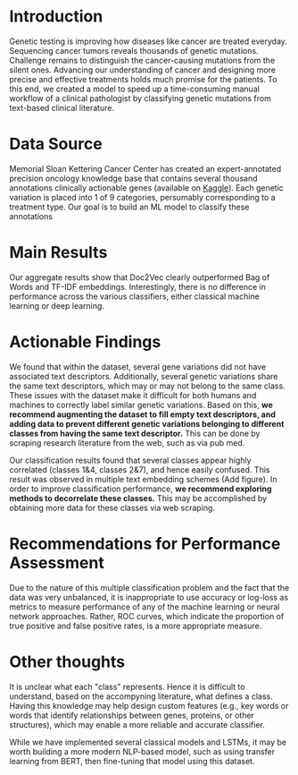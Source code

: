 # Introduction
 Genetic testing is improving how diseases like cancer are treated everyday. Sequencing cancer tumors reveals thousands of genetic mutations. Challenge remains to distinguish the cancer-causing mutations from the silent ones. Advancing our understanding of cancer and designing more precise and effective treatments holds much promise for the patients. To this end, we created a model to speed up a time-consuming manual workflow of a clinical pathologist by classifying genetic mutations from text-based clinical literature.

# Data Source
Memorial Sloan Kettering Cancer Center has created an expert-annotated precision oncology knowledge base that contains several thousand annotations clinically actionable genes (available on [Kaggle](https://www.kaggle.com/c/msk-redefining-cancer-treatment/data?select=training_variants.zip)). Each genetic variation is placed into 1 of 9 categories, persumably corresponding to a treatment type. Our goal is to build an ML model to classify these annotations 

# Main Results
Our aggregate results show that Doc2Vec clearly outperformed Bag of Words and TF-IDF embeddings. Interestingly, there is no difference in performance across the various classifiers, either classical machine learning or deep learning.

# Actionable Findings
We found that within the dataset, several gene variations did not have associated text descriptors. Additionally, several genetic variations share the same text descriptors, which may or may not belong to the same class. These issues with the dataset make it difficult for both humans and machines to correctly label similar genetic variations. Based on this, **we recommend augmenting the dataset to fill empty text descriptors, and adding data to prevent different genetic variations belonging to different classes from having the same text descriptor.** This can be done by scraping research literature from the web, such as via pub med.

Our classification results found that several classes appear highly correlated (classes 1&4, classes 2&7), and hence easily confused. This result was observed in multiple text embedding schemes (Add figure). In order to improve classification performance, **we recommend exploring methods to decorrelate these classes.** This may be accomplished by obtaining more data for these classes via web scraping.

# Recommendations for Performance Assessment
Due to the nature of this multiple classification problem and the fact that the data was very unbalanced, it is inappropriate to use accuracy or log-loss as metrics to measure performance of any of the machine learning or neural network approaches. Rather, ROC curves, which indicate the proportion of true positive and false positive rates, is a more appropriate measure.

# Other thoughts
It is unclear what each "class" represents. Hence it is difficult to understand, based on the accompyning literature, what defines a class. Having this knowledge may help design custom features (e.g., key words or words that identify relationships between genes, proteins, or other structures), which may enable a more reliable and accurate classifier.

While we have implemented several classical models and LSTMs, it may be worth building a more modern NLP-based model, such as using transfer learning from BERT, then fine-tuning that model using this dataset.
